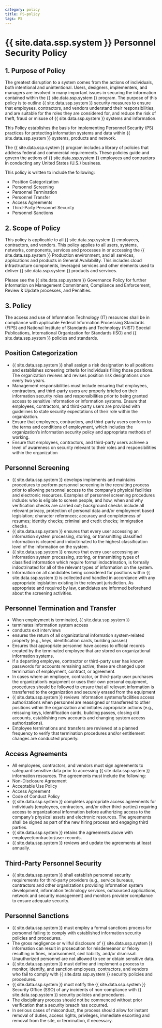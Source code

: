 ```yaml
---
category: policy
title: PS-policy
tags: PS
---
```

# {{ site.data.ssp.system }} Personnel Security Policy

## 1. Purpose of Policy
The greatest disruption to a system comes from the actions of individuals, both intentional and unintentional. Users, designers, implementers, and managers are involved in many important issues in securing the information contained within the {{ site.data.ssp.system }} program.
The purpose of this policy is to outline {{ site.data.ssp.system }} security measures to ensure that employees, contractors, and vendors understand their responsibilities, and are suitable for the roles they are considered for, and reduce the risk of theft, fraud or misuse of {{ site.data.ssp.system }} systems and information.

This Policy establishes the basis for implementing Personnel Security (PS) practices for protecting information systems and data within {{ site.data.ssp.system }} systems, products and network.

The {{ site.data.ssp.system }} program includes a library of policies that address federal and commercial requirements. These policies guide and govern the actions of {{ site.data.ssp.system }} employees and contractors in conducting any United States (U.S.) business.

This policy is written to include the following:
* Position Categorization
* Personnel Screening
* Personnel Termination
* Personnel Transfer
* Access Agreements
* Third-Party Personnel Security
* Personnel Sanctions

## 2. Scope of Policy
This policy is applicable to all {{ site.data.ssp.system }} employees, contractors, and vendors. This policy applies to all users, systems, networks, components, services and processes in or accessing the {{ site.data.ssp.system }} Production environment, and all services, applications and products in General Availability.  This includes cloud infrastructure components, leveraged services and other elements used to deliver {{ site.data.ssp.system }} products and services.

Please see the {{ site.data.ssp.system }} Governance Policy for further information on Management Commitment, Compliance and Enforcement, Review & Update processes, and Penalties.

## 3. Policy
The access and use of Information Technology (IT) resources shall be in compliance with applicable Federal Information Processing Standards (FIPS) and National Institute of Standards and Technology (NIST) Special Publications, International Organization for Standards (ISO) and {{ site.data.ssp.system }} policies and standards.

## Position Categorization
* {{ site.data.ssp.system }} shall assign a risk designation to all positions and establishes screening criteria for individuals filling those positions. The organization reviews and revises position risk designations once every two years.
* Management responsibilities must include ensuring that employees, contractors, and third-party users are properly briefed on their information security roles and responsibilities prior to being granted access to sensitive information or information systems.
Ensure that employees, contractors, and third-party users are provided with guidelines to state security expectations of their role within the organization.
* Ensure that employees, contractors, and third-party users conform to the terms and conditions of employment, which includes the organization’s information security policy and appropriate methods of working.
* Ensure that employees, contractors, and third-party users achieve a level of awareness on security relevant to their roles and responsibilities within the organization

## Personnel Screening
* {{ site.data.ssp.system }} develops implements and maintains procedures to perform personnel screening in the recruiting process prior to allowing personnel access to the company’s physical facilities and electronic resources. Examples of personnel screening procedures include: who is eligible to screen people, and how, when and why verification checks are carried out; background checks include all relevant privacy, protection of personal data and/or employment based legislation; character references; accuracy and completeness of resumes; identity checks; criminal and credit checks; immigration checks.
* {{ site.data.ssp.system }} ensures that every user accessing an information system processing, storing, or transmitting classified information is cleared and indoctrinated to the highest classification level of the information on the system.
* {{ site.data.ssp.system }} ensures that every user accessing an information system processing, storing, or transmitting types of classified information which require formal indoctrination, is formally indoctrinated for all of the relevant types of information on the system.
* Information on all candidates being considered for positions within {{ site.data.ssp.system }} is collected and handled in accordance with any appropriate legislation existing in the relevant jurisdiction. As appropriate and required by law, candidates are informed beforehand about the screening activities.

## Personnel Termination and Transfer
* When employment is terminated, {{ site.data.ssp.system }}
 * terminates information system access
 * conducts exit interviews
 * ensures the return of all organizational information system-related property (e.g., keys, identification cards, building passes)
 * Ensures that appropriate personnel have access to official records created by the terminated employee that are stored on organizational information systems.
* If a departing employee, contractor or third-party user has known passwords for accounts remaining active, these are changed upon termination of employment, contract, or agreement.
* In cases where an employee, contractor, or third-party user purchases the organization’s equipment or uses their own personal equipment, procedures should be followed to ensure that all relevant information is transferred to the organization and securely erased from the equipment
* {{ site.data.ssp.system }} reviews information systems/facilities access authorizations when personnel are reassigned or transferred to other positions within the organization and initiates appropriate actions (e.g., reissuing keys, identification cards, building passes, closing old accounts, establishing new accounts and changing system access authorizations).
* Employee terminations and transfers are reviewed at a planned frequency to verify that termination procedures and/or entitlement changes are conducted properly.

## Access Agreements
* All employees, contractors, and vendors must sign agreements to safeguard sensitive data prior to accessing {{ site.data.ssp.system }} information resources. The agreements must include the following:
 * Non-Disclosure Agreement
 * Acceptable Use Policy
 * Access Agreement
 * Code of Conduct Policy
* {{ site.data.ssp.system }} completes appropriate access agreements for individuals (employees, contractors, and/or other third-parties) requiring access to organizational information before authorizing access to the company’s physical assets and electronic resources. The agreements shall be signed as part of the new hiring process and engaging third parties.
* {{ site.data.ssp.system }} retains the agreements above with employee/contractor/user records.
* {{ site.data.ssp.system }} reviews and update the agreements at least annually.

## Third-Party Personnel Security
* {{ site.data.ssp.system }} shall establish personnel security requirements for third-party providers (e.g., service bureaus, contractors and other organizations providing information system development, information technology services, outsourced applications, network and security management) and monitors provider compliance to ensure adequate security.

## Personnel Sanctions
* {{ site.data.ssp.system }} must employ a formal sanctions process for personnel failing to comply with established information security policies and procedures.
* The gross negligence or willful disclosure of {{ site.data.ssp.system }} information can result in prosecution for misdemeanor or felony resulting in fines, imprisonment, civil liability, and/or dismissal. Unauthorized personnel are not allowed to see or obtain sensitive data.
* {{ site.data.ssp.system }} must define and implement a process to monitor, identify, and sanction employees, contractors, and vendors who fail to comply with {{ site.data.ssp.system }} security policies and procedures.
* {{ site.data.ssp.system }} must notify the {{ site.data.ssp.system }} Security Office (SSO) of any incidents of non-compliance with {{ site.data.ssp.system }} security policies and procedures.
* The disciplinary process should not be commenced without prior verification that a security breach has occurred.
* In serious cases of misconduct, the process should allow for instant removal of duties, access rights, privileges, immediate escorting and removal from the site, or termination, if necessary.

